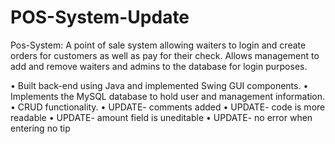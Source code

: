 # POS-System-Update

Pos-System: A point of sale system allowing waiters to login and create orders for customers as well as pay for their check. Allows management to add and remove waiters 
and admins to the database for login purposes.

•	Built back-end using Java and implemented Swing GUI components.
•	Implements the MySQL database to hold user and management information.
•	CRUD functionality.
• UPDATE- comments added
• UPDATE- code is more readable
• UPDATE- amount field is uneditable
• UPDATE- no error when entering no tip
